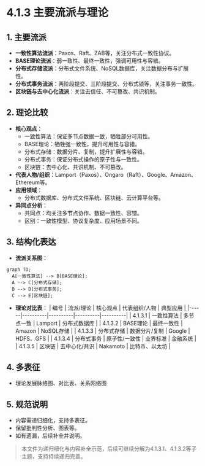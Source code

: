 # 4.1.3 主要流派与理论

## 1. 主要流派

- **一致性算法流派**：Paxos、Raft、ZAB等，关注分布式一致性协议。
- **BASE理论流派**：弱一致性、最终一致性，强调可用性与容错。
- **分布式存储流派**：分布式文件系统、NoSQL数据库，关注数据分布与扩展性。
- **分布式事务流派**：两阶段提交、三阶段提交、分布式锁等，关注事务一致性。
- **区块链与去中心化流派**：关注去信任、不可篡改、共识机制。

## 2. 理论比较

- **核心观点**：
  - 一致性算法：保证多节点数据一致，牺牲部分可用性。
  - BASE理论：牺牲强一致性，提升可用性与容错。
  - 分布式存储：数据分片、复制，提升扩展性与容错。
  - 分布式事务：保证分布式操作的原子性与一致性。
  - 区块链：去中心化、共识机制、不可篡改。
- **代表人物/组织**：Lamport（Paxos）、Ongaro（Raft）、Google、Amazon、Ethereum等。
- **应用领域**：
  - 分布式数据库、分布式文件系统、区块链、云计算平台等。
- **异同点分析**：
  - 共同点：均关注多节点协作、数据一致性、容错。
  - 区别：一致性模型、协议复杂度、应用场景不同。

## 3. 结构化表达

- **流派关系图**：

```mermaid
graph TD;
  A[一致性算法] --> B[BASE理论];
  A --> C[分布式存储];
  B --> D[分布式事务];
  C --> E[区块链];
```

- **理论对比表**：
| 编号 | 流派/理论 | 核心观点 | 代表组织/人物 | 典型应用 |
|------|----------|----------|----------|----------|
| 4.1.3.1 | 一致性算法 | 多节点一致 | Lamport | 分布式数据库 |
| 4.1.3.2 | BASE理论 | 最终一致性 | Amazon | NoSQL存储 |
| 4.1.3.3 | 分布式存储 | 数据分片/复制 | Google | HDFS、GFS |
| 4.1.3.4 | 分布式事务 | 原子性/一致性 | 业界标准 | 金融系统 |
| 4.1.3.5 | 区块链 | 去中心化/共识 | Nakamoto | 比特币、以太坊 |

## 4. 多表征

- 理论发展脉络图、对比表、关系网络图

## 5. 规范说明

- 内容需递归细化，支持多表征。
- 保留批判性分析、图表等。
- 如有遗漏，后续补全并说明。

> 本文件为递归细化与内容补全示范，后续可继续分解为4.1.3.1、4.1.3.2等子主题，支持持续递归完善。
